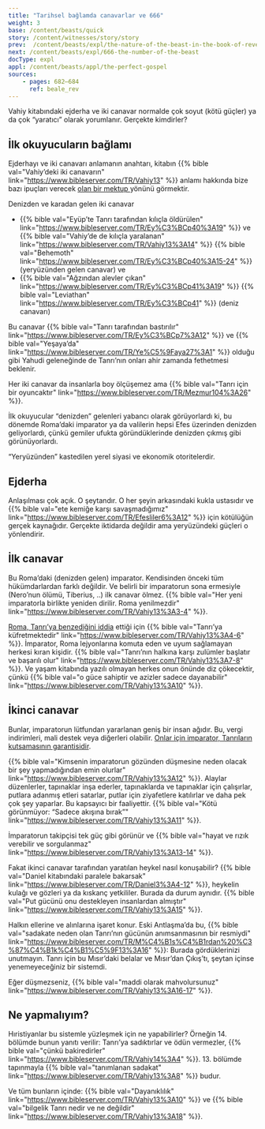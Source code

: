 ```yaml
---
title: "Tarihsel bağlamda canavarlar ve 666"
weight: 3
base: /content/beasts/quick
story: /content/witnesses/story/story
prev:  /content/beasts/expl/the-nature-of-the-beast-in-the-book-of-revelation
next: /content/beasts/expl/666-the-number-of-the-beast
docType: expl
appl: /content/beasts/appl/the-perfect-gospel
sources: 
    - pages: 682–684
      ref: beale_rev
---
```


Vahiy kitabındaki ejderha ve iki canavar normalde çok soyut (kötü güçler) ya da çok “yaratıcı” olarak yorumlanır. Gerçekte kimdirler?

## İlk okuyucuların bağlamı

<a name="b8d0"></a>
Ejderhayı ve iki canavarı anlamanın anahtarı, kitabın {{% bible val="Vahiy’deki iki canavarın" link="https://www.bibleserver.com/TR/Vahiy13" %}} anlamı hakkında bize bazı ipuçları verecek [olan bir mektup ](/background/literature/expl/the-book-of-revelation-how-to-read-it)yönünü görmektir.

Denizden ve karadan gelen iki canavar

- {{% bible val="Eyüp’te Tanrı tarafından kılıçla öldürülen" link="https://www.bibleserver.com/TR/Ey%C3%BCp40%3A19" %}} ve {{% bible val="Vahiy’de de kılıçla yaralanan" link="https://www.bibleserver.com/TR/Vahiy13%3A14" %}} {{% bible val="Behemoth" link="https://www.bibleserver.com/TR/Ey%C3%BCp40%3A15-24" %}} (yeryüzünden gelen canavar) ve
- {{% bible val="Ağzından alevler çıkan" link="https://www.bibleserver.com/TR/Ey%C3%BCp41%3A19" %}} {{% bible val="Leviathan" link="https://www.bibleserver.com/TR/Ey%C3%BCp41" %}} (deniz canavarı)

Bu canavar {{% bible val="Tanrı tarafından bastırılır" link="https://www.bibleserver.com/TR/Ey%C3%BCp7%3A12" %}} ve {{% bible val="Yeşaya’da" link="https://www.bibleserver.com/TR/Ye%C5%9Faya27%3A1" %}} olduğu gibi Yahudi geleneğinde de Tanrı’nın onları ahir zamanda fethetmesi beklenir.

Her iki canavar da insanlarla boy ölçüşemez ama {{% bible val="Tanrı için bir oyuncaktır" link="https://www.bibleserver.com/TR/Mezmur104%3A26" %}}.

İlk okuyucular “denizden” gelenleri yabancı olarak görüyorlardı ki, bu dönemde Roma’daki imparator ya da valilerin hepsi Efes üzerinden denizden geliyorlardı, çünkü gemiler ufukta göründüklerinde denizden çıkmış gibi görünüyorlardı.

“Yeryüzünden” kastedilen yerel siyasi ve ekonomik otoritelerdir.

## Ejderha

<a name="744e"></a>
Anlaşılması çok açık. O şeytandır. O her şeyin arkasındaki kukla ustasıdır ve {{% bible val="ete kemiğe karşı savaşmadığımız" link="https://www.bibleserver.com/TR/Efesliler6%3A12" %}} için kötülüğün gerçek kaynağıdır. Gerçekte iktidarda değildir ama yeryüzündeki güçleri o yönlendirir.

## İlk canavar

<a name="f803"></a>
Bu Roma’daki (denizden gelen) imparator. Kendisinden önceki tüm hükümdarlardan farklı değildir. Ve belirli bir imparatorun sona ermesiyle (Nero’nun ölümü, Tiberius, ..) ilk canavar ölmez. {{% bible val="Her yeni imparatorla birlikte yeniden dirilir. Roma yenilmezdir" link="https://www.bibleserver.com/TR/Vahiy13%3A3-4" %}}.

[Roma, Tanrı’ya benzediğini iddia](/background/history/expl/pax-romana-key-to-understand-the-book-of-revelation) ettiği için {{% bible val="Tanrı’ya küfretmektedir" link="https://www.bibleserver.com/TR/Vahiy13%3A4-6" %}}. İmparator, Roma lejyonlarına komuta eden ve uyum sağlamayan herkesi kıran kişidir. {{% bible val="Tanrı’nın halkına karşı zulümler başlatır ve başarılı olur" link="https://www.bibleserver.com/TR/Vahiy13%3A7-8" %}}. Ve yaşam kitabında yazılı olmayan herkes onun önünde diz çökecektir, çünkü {{% bible val="o güce sahiptir ve azizler sadece dayanabilir" link="https://www.bibleserver.com/TR/Vahiy13%3A10" %}}.

## İkinci canavar

<a name="929e"></a>
Bunlar, imparatorun lütfundan yararlanan geniş bir insan ağıdır. Bu, vergi indirimleri, mali destek veya diğerleri olabilir. [Onlar için imparator, Tanrıların kutsamasının garantisidir](/background/history/expl/pax-romana-key-to-understand-the-book-of-revelation).

{{% bible val="Kimsenin imparatorun gözünden düşmesine neden olacak bir şey yapmadığından emin olurlar" link="https://www.bibleserver.com/TR/Vahiy13%3A12" %}}. Alaylar düzenlerler, tapınaklar inşa ederler, tapınaklarda ve tapınaklar için çalışırlar, putlara adanmış etleri satarlar, putlar için ziyafetlere katılırlar ve daha pek çok şey yaparlar. Bu kapsayıcı bir faaliyettir. {{% bible val="Kötü görünmüyor: “Sadece akışına bırak”" link="https://www.bibleserver.com/TR/Vahiy13%3A11" %}}.

İmparatorun takipçisi tek güç gibi görünür ve {{% bible val="hayat ve rızık verebilir ve sorgulanmaz" link="https://www.bibleserver.com/TR/Vahiy13%3A13-14" %}}.

Fakat ikinci canavar tarafından yaratılan heykel nasıl konuşabilir? {{% bible val="Daniel kitabındaki paralele bakarsak" link="https://www.bibleserver.com/TR/Daniel3%3A4-12" %}}, heykelin kulağı ve gözleri ya da kıskanç yetkililer. Burada da durum aynıdır. {{% bible val="Put gücünü onu destekleyen insanlardan almıştır" link="https://www.bibleserver.com/TR/Vahiy13%3A15" %}}.

Halkın ellerine ve alınlarına işaret konur. Eski Antlaşma’da bu, {{% bible val="sadakate neden olan Tanrı’nın gücünün anımsanmasının bir resmiydi" link="https://www.bibleserver.com/TR/M%C4%B1s%C4%B1rdan%20%C3%87%C4%B1k%C4%B1%C5%9F13%3A16" %}}: Burada gördüklerinizi unutmayın. Tanrı için bu Mısır’daki belalar ve Mısır’dan Çıkış’tı, şeytan içinse yenemeyeceğiniz bir sistemdi.

Eğer düşmezseniz, {{% bible val="maddi olarak mahvolursunuz" link="https://www.bibleserver.com/TR/Vahiy13%3A16-17" %}}.

## Ne yapmalıyım?

<a name="93e3"></a>
Hıristiyanlar bu sistemle yüzleşmek için ne yapabilirler? Örneğin 14. bölümde bunun yanıtı verilir: Tanrı’ya sadıktırlar ve ödün vermezler, {{% bible val="çünkü bakiredirler" link="https://www.bibleserver.com/TR/Vahiy14%3A4" %}}. 13. bölümde tapınmayla {{% bible val="tanımlanan sadakat" link="https://www.bibleserver.com/TR/Vahiy13%3A8" %}} budur.

Ve tüm bunların içinde: {{% bible val="Dayanıklılık" link="https://www.bibleserver.com/TR/Vahiy13%3A10" %}} ve {{% bible val="bilgelik Tanrı nedir ve ne değildir" link="https://www.bibleserver.com/TR/Vahiy13%3A18" %}}.

